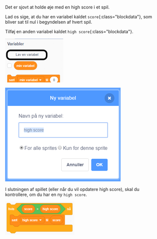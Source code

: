 Det er sjovt at holde øje med en high score i et spil.

Lad os sige, at du har en variabel kaldet `score`{:class="blockdata"}, som bliver sat til nul i begyndelsen af hvert spil.

Tilføj en anden variabel kaldet `high score`{:class="blockdata"}.

![variabler menu med Lav en variabel fremhævet](images/make-variable-annotated.png)

![ny variabel popup-boks med high score som variabelnavnet](images/make-high-score-variable.png)

I slutningen af ​​spillet (eller når du vil opdatere high score), skal du kontrollere, om du har en ny `high score`.

![det kræver en kodeblok for at gøre high score lig score](images/check-for-high-score.png)